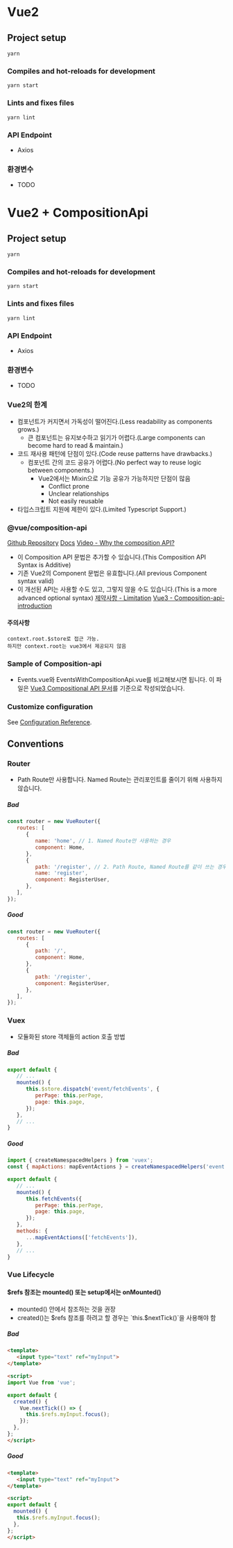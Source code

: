 # Vue2

## Project setup
```
yarn
```

### Compiles and hot-reloads for development
```
yarn start
```

### Lints and fixes files
```
yarn lint
```

### API Endpoint
- Axios

### 환경변수
- TODO

# Vue2 + CompositionApi

## Project setup
```
yarn
```

### Compiles and hot-reloads for development
```
yarn start
```

### Lints and fixes files
```
yarn lint
```

### API Endpoint
- Axios

### 환경변수
- TODO

### Vue2의 한계
- 컴포넌트가 커지면서 가독성이 떨어진다.(Less readability as components grows.)
   - 큰 컴포넌트는 유지보수하고 읽기가 어렵다.(Large components can become hard to read & maintain.)
- 코드 재사용 패턴에 단점이 있다.(Code reuse patterns have drawbacks.)
   - 컴포넌트 간의 코드 공유가 어렵다.(No perfect way to reuse logic between components.)
      - Vue2에서는 Mixin으로 기능 공유가 가능하지만 단점이 많음
         - Conflict prone
         - Unclear relationships
         - Not easily reusable
- 타입스크립트 지원에 제한이 있다.(Limited Typescript Support.)

### @vue/composition-api
[Github Repository](https://github.com/vuejs/composition-api)
[Docs](https://v3.vuejs.org/guide/composition-api-introduction.html)
[Video - Why the composition API?](https://www.vuemastery.com/courses/vue-3-essentials/why-the-composition-api/)
- 이 Composition API 문법은 추가할 수 있습니다.(This Composition API Syntax is Additive)
- 기존 Vue2의 Component 문법은 유효합니다.(All previous Component syntax valid)
- 이 개선된 API는 사용할 수도 있고, 그렇지 않을 수도 있습니다.(This is a more advanced optional syntax)
[제약사항 - Limitation](https://github.com/vuejs/composition-api#limitations)
[Vue3 - Composition-api-introduction](https://v3.vuejs.org/guide/composition-api-introduction.html)
#### 주의사항
```
context.root.$store로 접근 가능.
하지만 context.root는 vue3에서 제공되지 않음
```

### Sample of Composition-api
- Events.vue와 EventsWithCompositionApi.vue를 비교해보시면 됩니다. 이 파일은 [Vue3 Compositional API 문서](https://v3.vuejs.org/guide/composition-api-introduction.htm)를 기준으로 작성되었습니다.

### Customize configuration
See [Configuration Reference](https://cli.vuejs.org/config/).

## Conventions
### Router
- Path Route만 사용합니다. Named Route는 관리포인트를 줄이기 위해 사용하지 않습니다.
##### Bad
```js
const router = new VueRouter({
   routes: [
      {
         name: 'home', // 1. Named Route만 사용하는 경우
         component: Home,
      },
      {
         path: '/register', // 2. Path Route, Named Route를 같이 쓰는 경우
         name: 'register',
         component: RegisterUser,
      },
   ],
});
```
##### Good
```js
const router = new VueRouter({
   routes: [
      {
         path: '/',
         component: Home,
      },
      {
         path: '/register',
         component: RegisterUser,
      },
   ],
});
```
### Vuex
- 모듈화된 store 객체들의 action 호출 방법
##### Bad
```js
export default {
   // ...
   mounted() {
      this.$store.dispatch('event/fetchEvents', {
         perPage: this.perPage,
         page: this.page,
      });
   },
   // ...
}
```
##### Good
```js
import { createNamespacedHelpers } from 'vuex';
const { mapActions: mapEventActions } = createNamespacedHelpers('event');

export default {
   // ...
   mounted() {
      this.fetchEvents({
         perPage: this.perPage,
         page: this.page,
      });
   },
   methods: {
      ...mapEventActions(['fetchEvents']),
   },
   // ...
}
```
### Vue Lifecycle
#### $refs 참조는 mounted() 또는 setup에서는 onMounted()
- mounted() 안에서 참조하는 것을 권장
- created()는 $refs 참조를 하려고 할 경우는 `this.$nextTick()`을 사용해야 함

##### Bad
```html
<template>
   <input type="text" ref="myInput">
</template>

<script>
import Vue from 'vue';

export default {
  created() {
    Vue.nextTick(() => {
      this.$refs.myInput.focus();
    });
  },
};
</script>
```
##### Good
```html
<template>
   <input type="text" ref="myInput">
</template>

<script>
export default {
  mounted() {
   this.$refs.myInput.focus();
  },
};
</script>
```
